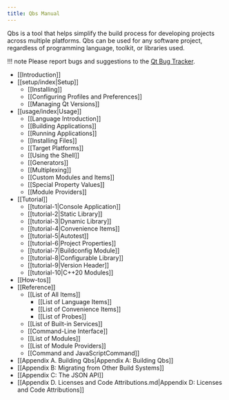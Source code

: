 ```yaml
---
title: Qbs Manual
---
```


Qbs is a tool that helps simplify the build process for
developing projects across multiple platforms. Qbs can be used for any
software project, regardless of programming language, toolkit, or libraries used.

!!! note
     Please report bugs and suggestions to the [Qt Bug Tracker](https://bugreports.qt.io/).

- [[Introduction]]
- [[setup/index|Setup]]
    - [[Installing]]
    - [[Configuring Profiles and Preferences]]
    - [[Managing Qt Versions]]
- [[usage/index|Usage]]
    - [[Language Introduction]]
    - [[Building Applications]]
    - [[Running Applications]]
    - [[Installing Files]]
    - [[Target Platforms]]
    - [[Using the Shell]]
    - [[Generators]]
    - [[Multiplexing]]
    - [[Custom Modules and Items]]
    - [[Special Property Values]]
    - [[Module Providers]]
- [[Tutorial]]
    - [[tutorial-1|Console Application]]
    - [[tutorial-2|Static Library]]
    - [[tutorial-3|Dynamic Library]]
    - [[tutorial-4|Convenience Items]]
    - [[tutorial-5|Autotest]]
    - [[tutorial-6|Project Properties]]
    - [[tutorial-7|Buildconfig Module]]
    - [[tutorial-8|Configurable Library]]
    - [[tutorial-9|Version Header]]
    - [[tutorial-10|C++20 Modules]]
- [[How-tos]]
- [[Reference]]
    - [[List of All Items]]
        - [[List of Language Items]]
        - [[List of Convenience Items]]
        - [[List of Probes]]
    - [[List of Built-in Services]]
    - [[Command-Line Interface]]
    - [[List of Modules]]
    - [[List of Module Providers]]
    - [[Command and JavaScriptCommand]]
- [[Appendix A. Building Qbs|Appendix A: Building Qbs]]
- [[Appendix B: Migrating from Other Build Systems]]
- [[Appendix C: The JSON API]]
- [[Appendix D. Licenses and Code Attributions.md|Appendix D: Licenses and Code Attributions]]
